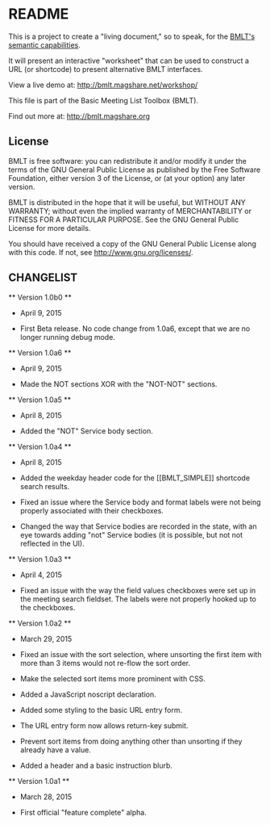 # README #

This is a project to create a "living document," so to speak, for the [BMLT's semantic capabilities](http://bmlt.magshare.net/semantic/).

It will present an interactive "worksheet" that can be used to construct a URL (or shortcode) to present alternative BMLT interfaces.

View a live demo at: http://bmlt.magshare.net/workshop/

This file is part of the Basic Meeting List Toolbox (BMLT).

Find out more at: http://bmlt.magshare.org

License
-------

BMLT is free software: you can redistribute it and/or modify
it under the terms of the GNU General Public License as
published by the Free Software Foundation, either version 3
of the License, or (at your option) any later version.

BMLT is distributed in the hope that it will be useful,
but WITHOUT ANY WARRANTY; without even the implied warranty of
MERCHANTABILITY or FITNESS FOR A PARTICULAR PURPOSE.
See the GNU General Public License for more details.

You should have received a copy of the GNU General Public License
along with this code.  If not, see <http://www.gnu.org/licenses/>.

CHANGELIST
----------
** Version 1.0b0 **

- April 9, 2015

- First Beta release. No code change from 1.0a6, except that we are no longer running debug mode.

** Version 1.0a6 **

- April 9, 2015

- Made the NOT sections XOR with the "NOT-NOT" sections.

** Version 1.0a5 **

- April 8, 2015

- Added the "NOT" Service body section.

** Version 1.0a4 **

- April 8, 2015

- Added the weekday header code for the [[BMLT_SIMPLE]] shortcode search results.
- Fixed an issue where the Service body and format labels were not being properly associated with their checkboxes.
- Changed the way that Service bodies are recorded in the state, with an eye towards adding "not" Service bodies (it is possible, but not not reflected in the UI).

** Version 1.0a3 **

- April 4, 2015

- Fixed an issue with the way the field values checkboxes were set up in the meeting search fieldset. The labels were not properly hooked up to the checkboxes.

** Version 1.0a2 **

- March 29, 2015

- Fixed an issue with the sort selection, where unsorting the first item with more than 3 items would not re-flow the sort order.
- Make the selected sort items more prominent with CSS.
- Added a JavaScript noscript declaration.
- Added some styling to the basic URL entry form.
- The URL entry form now allows return-key submit.
- Prevent sort items from doing anything other than unsorting if they already have a value.
- Added a header and a basic instruction blurb.

** Version 1.0a1 **

- March 28, 2015

- First official "feature complete" alpha.
